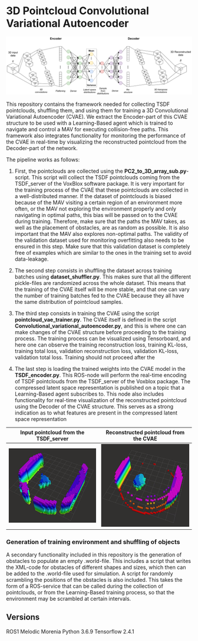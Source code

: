 # 3D Pointcloud Convolutional Variational Autoencoder


![plot](/illustrations/convolutional_variational_autoencoder.png)

This repository contains the framework needed for collecting TSDF pointclouds, shuffling them, and using them for training a 3D Convolutional Variational Autoencoder (CVAE). 
We extract the Encoder-part of this CVAE structure to be used with a Learning-Based agent which is trained to navigate and control a MAV for executing collision-free paths. This framework also integrates functionality for monitoring the performance of the CVAE in real-time by visualizing the reconstructed pointcloud from the Decoder-part of the network. 

The pipeline works as follows:
1. First, the pointclouds are collected using the **PC2_to_3D_array_sub.py**-script. This script will collect the TSDF pointclouds coming from the TSDF_server of the VoxBlox software package. It is very important for the training process of the CVAE that these pointclouds are collected in a well-distributed manner. If the dataset of pointclouds is biased because of the MAV visiting a certain region of an environment more often, or the MAV not exploring the environment properly and only navigating in optimal paths, this bias will be passed on to the CVAE during training. Therefore, make sure that the paths the MAV takes, as well as the placement of obstacles, are as random as possible. It is also important that the MAV also explores non-optimal paths. 
The validity of the validation dataset used for monitoring overfitting also needs to be ensured in this step. Make sure that this validation dataset is completely free of examples which are similar to the ones in the training set to avoid data-leakage. 

2. The second step consists in shuffling the dataset across training batches using **dataset_shuffler.py**. This makes sure that all the different pickle-files are randomized across the whole dataset. This means that the training of the CVAE itself will be more stable, and that one can vary the number of training batches fed to the CVAE because they all have the same distribution of pointcloud samples. 

3. The third step consists in training the CVAE using the script **pointcloud_vae_trainer.py**. The CVAE itself is defined in the script **Convolutional_variational_autoencoder.py**, and this is where one can make changes of the CVAE structure before proceeding to the training process. The training process can be visualized using Tensorboard, and here one can observe the training reconstruction loss, training KL-loss, training total loss, validation reconstruction loss, validation KL-loss, validation total loss. Training should not proceed after the 

4. The last step is loading the trained weights into the CVAE model in the **TSDF_encoder.py**. This ROS-node will perform the real-time encoding of TSDF pointclouds from the TSDF_server of the Voxblox package. The compressed latent space representation is published on a topic that a Learning-Based agent subscribes to. This node also includes functionality for real-time visualization of the reconstructed pointcloud using the Decoder of the CVAE structure. This serves as a strong indication as to what features are present in the compressed latent space representation


Input pointcloud from the TSDF_server       |  Reconstructed pointcloud from the CVAE
:-------------------------:|:-------------------------:
![plot](/illustrations/IL_perfect_tsdf.png)  |  ![plot](/illustrations/IL_perfect_recon.png)


### Generation of training environment and shuffling of objects
A secondary functionality included in this repository is the generation of obstacles to populate an empty .world-file. This includes a script that writes the XML-code for obstacles of different shapes and sizes, which then can be added to the .world-file used for simulation.
A script for randomly scrambling the positions of the obstacles is also included. This takes the form of a ROS-service that can be called during the collection of pointclouds, or from the Learning-Based training process, so that the environment may be scrambled at certain intervals. 

## Versions
ROS1 Melodic Morenia
Python 3.6.9
Tensorflow 2.4.1